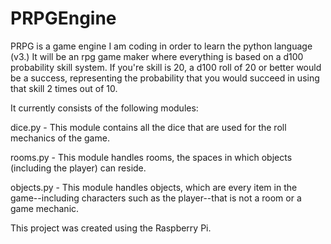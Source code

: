 # PRPGEngine
PRPG is a game engine I am coding in order to learn the python language (v3.) It will be an rpg game maker where everything is based on a d100 probability skill system. If you're skill is 20, a d100 roll of 20 or better would be a success, representing the probability that you would succeed in using that skill 2 times out of 10. 

It currently consists of the following modules:

dice.py - This module contains all the dice that are used for the roll mechanics of the game.

rooms.py - This module handles rooms, the spaces in which objects (including the player) can reside.

objects.py - This module handles objects, which are every item in the game--including characters such as the player--that is not
            a room or a game mechanic.

This project was created using the Raspberry Pi.
